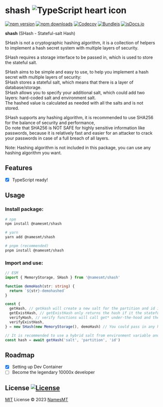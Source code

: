 # shash ![TypeScript heart icon](https://img.shields.io/badge/♡-%23007ACC.svg?logo=typescript&logoColor=white)

[![npm version][npm-version-src]][npm-version-href]
[![npm downloads][npm-downloads-src]][npm-downloads-href]
[![Codecov][codecov-src]][codecov-href]
[![Bundlejs][bundlejs-src]][bundlejs-href]
[![jsDocs.io][jsDocs-src]][jsDocs-href]

**shash** (SHash - Stateful-salt Hash)

SHash is not a cryptographic hashing algorithm, it is a collection of helpers to implement a hash secret system with multiple layers of security.

SHash requires a storage interface to be passed in, which is used to store the stateful salt.

SHash aims to be simple and easy to use, to help you implement a hash secret with multiple layers of security:  
SHash stores a stateful salt, which means that there is a layer of database/storage.  
SHash allows you to specify your additional salt, which could add two layers: hard-coded salt and environment salt.  
The hashed value is calculated as needed with all the salts and is not stored.  

SHash supports any hashing algorithm, it is recommended to use SHA256 for the balance of security and performance,  
Do note that SHA256 is NOT SAFE for highly sensitive information like passwords, because it is relatively fast and easier for an attacker to crack your passwords in case of a full breach of all layers.

Note: Hashing algorithm is not included in this package, you can use any hashing algorithm you want.

## Features
- [x] TypeScript ready!

## Usage
### Install package:
```sh
# npm
npm install @namesmt/shash

# yarn
yarn add @namesmt/shash

# pnpm (recommended)
pnpm install @namesmt/shash
```

### Import and use:
```ts
// ESM
import { MemoryStorage, SHash } from '@namesmt/shash'

function demoHash(str: string) {
  return `${str}-demohashed`
}

const {
  getHash, // getHash will create a new salt for the partition and id if it does not exist.
  getExistHash, // getExistHash only returns the hash if it the stateful salt exists.
  verifyHash, // verify functions will call get* under-the-hood and then verify it with the given key, throws if it does not match.
  verifyExistHash,
} = new SHash(new MemoryStorage(), demoHash) // You could pass in any hashing algorithm

// It is recommended to use a hybrid salt from environment variable and hard-coded like: `salted${env.SECRET_SAUCE}`
const hash = await getHash('salt', 'partition', 'id')
```

## Roadmap

- [x] Setting up Dev Container
- [ ] Become the legendary 10000x developer

## License [![License][license-src]][license-href]
[MIT](./LICENSE) License © 2023 [NamesMT](https://github.com/NamesMT)

<!-- Badges -->

[npm-version-src]: https://img.shields.io/npm/v/@namesmt/shash?labelColor=18181B&color=F0DB4F
[npm-version-href]: https://npmjs.com/package/@namesmt/shash
[npm-downloads-src]: https://img.shields.io/npm/dm/@namesmt/shash?labelColor=18181B&color=F0DB4F
[npm-downloads-href]: https://npmjs.com/package/@namesmt/shash
[codecov-src]: https://img.shields.io/codecov/c/gh/namesmt/shash/main?labelColor=18181B&color=F0DB4F
[codecov-href]: https://codecov.io/gh/namesmt/shash
[license-src]: https://img.shields.io/github/license/namesmt/shash.svg?labelColor=18181B&color=F0DB4F
[license-href]: https://github.com/namesmt/shash/blob/main/LICENSE
[bundlejs-src]: https://img.shields.io/bundlejs/size/@namesmt/shash?labelColor=18181B&color=F0DB4F
[bundlejs-href]: https://bundlejs.com/?q=@namesmt/shash
[jsDocs-src]: https://img.shields.io/badge/Check_out-jsDocs.io---?labelColor=18181B&color=F0DB4F
[jsDocs-href]: https://www.jsdocs.io/package/@namesmt/shash
